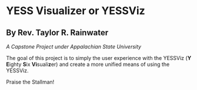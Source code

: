 # YESS Visualizer or YESSViz

## By Rev. Taylor R. Rainwater

_A Capstone Project under Appalachian State University_

The goal of this project is to simply the user experience with the YESSViz (**Y** **E**ighty **S**ix **Vi**suali**z**er) and create a more unified means of using the YESSViz.

Praise the Stallman!